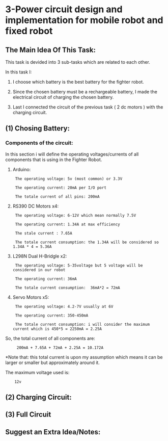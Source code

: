# 3-Power circuit design and implementation for mobile robot and fixed robot

## The Main Idea Of This Task: 

This task is devided into 3 sub-tasks which are related to each other. 


In this task I:


1. I choose which battery is the best battery for the fighter robot.

2. Since the chosen battery must be a rechargeable battery, I made the electrical circuit of charging the chosen battery.

3. Last I connected the circuit of the previous task ( 2 dc motors ) with the charging circuit. 

## (1) Chosing Battery:

### Components of the circuit: 

In this section i will define the operating voltages/currents of all components that is using in the Fighter Robot. 

1. Arduino:

        The operating voltage: 5v (most common) or 3.3V

        The operating current: 20mA per I/O port
        
        The totale current of all pins: 200mA 
       
2. RS390 DC Motors x4: 

        The operating voltage: 6-12V which mean normally 7.5V

        The operating current: 1.34A at max efficiency 
        
        The stale current : 7.65A
        
        The totale current consumption: the 1.34A will be considered so 1.34A * 4 = 5.36A

3. L298N Dual H-Bridgle x2:

        The operating voltage: 5-35voltage but 5 voltage will be considered in our robot

        The operating current: 36mA
        
        The totale current consumption:  36mA*2 = 72mA

4. Servo Motors x5:

        The operating voltage: 4.2-7V usually at 6V

        The operating current: 350-450mA 
        
        The totale current consumption: i will consider the maximum current which is 450*5 = 2250mA = 2.25A

So, the total current of all components are: 
 
         200mA + 7.65A + 72mA + 2.25A = 10.172A
         
*Note that: this total current is upon my assumption which means it can be larger or smaller but approximately around it.

The maximum voltage used is:

        12v

## (2) Charging Circuit:

## (3) Full Circuit 



## Suggest an Extra Idea/Notes:
    


